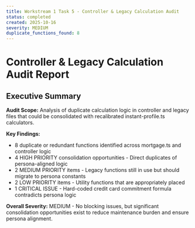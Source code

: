 ```yaml
---
title: Workstream 1 Task 5 - Controller & Legacy Calculation Audit
status: completed  
created: 2025-10-16
severity: MEDIUM
duplicate_functions_found: 8
---
```


# Controller & Legacy Calculation Audit Report

## Executive Summary

**Audit Scope:** Analysis of duplicate calculation logic in controller and legacy files that could be consolidated with recalibrated instant-profile.ts calculators.

**Key Findings:**
- 8 duplicate or redundant functions identified across mortgage.ts and controller logic
- 4 HIGH PRIORITY consolidation opportunities - Direct duplicates of persona-aligned logic  
- 2 MEDIUM PRIORITY items - Legacy functions still in use but should migrate to persona constants
- 2 LOW PRIORITY items - Utility functions that are appropriately placed
- 1 CRITICAL ISSUE - Hard-coded credit card commitment formula contradicts persona logic

**Overall Severity:** MEDIUM - No blocking issues, but significant consolidation opportunities exist to reduce maintenance burden and ensure persona alignment.
